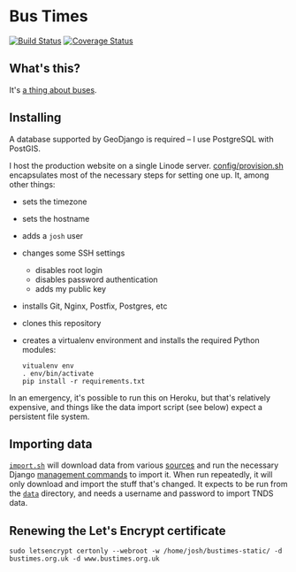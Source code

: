 # Bus Times

[![Build Status](https://travis-ci.org/jclgoodwin/bustimes.org.uk.svg?branch=master)](https://travis-ci.org/jclgoodwin/bustimes.org.uk)
[![Coverage Status](https://coveralls.io/repos/github/jclgoodwin/bustimes.org.uk/badge.svg?branch=master)](https://coveralls.io/github/jclgoodwin/bustimes.org.uk?branch=master)

## What's this?

It's [a thing about buses](https://bustimes.org.uk/).

## Installing

A database supported by GeoDjango is required – I use PostgreSQL with PostGIS.

I host the production website on a single Linode server. [config/provision.sh](config/provision.sh) encapsulates most of the necessary steps for setting one up. It, among other things:

- sets the timezone
- sets the hostname
- adds a `josh` user
- changes some SSH settings
  - disables root login
  - disables password authentication
  - adds my public key
- installs Git, Nginx, Postfix, Postgres, etc
- clones this repository
- creates a virtualenv environment and installs the required Python modules:

  ```
  vitualenv env
  . env/bin/activate
  pip install -r requirements.txt
  ```

In an emergency, it's possible to run this on Heroku, but that's relatively expensive, and things like the data import script (see below) expect a persistent file system.

## Importing data

[`import.sh`](data/import.sh) will download data from various [sources](https://bustimes.org.uk/data) and run the necessary Django [management commands](busstops/management/commands) to import it.
When run repeatedly, it will only download and import the stuff that's changed.
It expects to be run from the [`data`](data) directory, and needs a username and password to import TNDS data.

## Renewing the Let's Encrypt certificate

    sudo letsencrypt certonly --webroot -w /home/josh/bustimes-static/ -d bustimes.org.uk -d www.bustimes.org.uk
